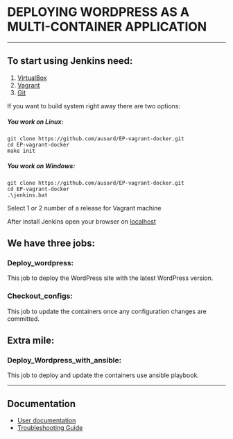 # DEPLOYING WORDPRESS AS A MULTI-CONTAINER APPLICATION

----
## To start using Jenkins need:
1. [VirtualBox]
2. [Vagrant]
3. [Git]

If you want to build system right away there are two options:
##### You work on Linux:
```
git clone https://github.com/ausard/EP-vagrant-docker.git
cd EP-vagrant-docker
make init
```

##### You work on Windows:
```
git clone https://github.com/ausard/EP-vagrant-docker.git
cd EP-vagrant-docker
.\jenkins.bat
```
Select 1 or 2 number of a release for Vagrant machine

After install Jenkins open your browser on [localhost]

## We have three jobs:

### Deploy_wordpress:   
  This job to deploy the WordPress site with the latest WordPress version.

### Checkout_configs:  
  This job to update the containers once any configuration changes are committed.

## Extra mile:
### Deploy_Wordpress_with_ansible:  
  This job to deploy and update the containers use ansible playbook.


---
## Documentation

* [User documentation](https://github.com/ausard/EP-vagrant-docker/blob/master/docs/Documentation.md)
* [Troubleshooting Guide](https://github.com/ausard/EP-vagrant-docker/blob/master/docs/Support.md)


[localhost]: http://localhost:8080/
[VirtualBox]: https://www.virtualbox.org/wiki/Downloads
[Vagrant]: https://www.vagrantup.com/downloads.html
[Git]: https://git-scm.com/downloads
